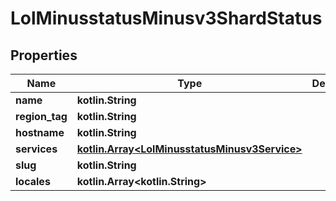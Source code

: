 
# LolMinusstatusMinusv3ShardStatus

## Properties
Name | Type | Description | Notes
------------ | ------------- | ------------- | -------------
**name** | **kotlin.String** |  |  [optional]
**region_tag** | **kotlin.String** |  |  [optional]
**hostname** | **kotlin.String** |  |  [optional]
**services** | [**kotlin.Array&lt;LolMinusstatusMinusv3Service&gt;**](LolMinusstatusMinusv3Service.md) |  |  [optional]
**slug** | **kotlin.String** |  |  [optional]
**locales** | **kotlin.Array&lt;kotlin.String&gt;** |  |  [optional]



